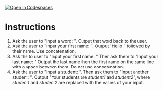 [![Open in Codespaces](https://classroom.github.com/assets/launch-codespace-2972f46106e565e64193e422d61a12cf1da4916b45550586e14ef0a7c637dd04.svg)](https://classroom.github.com/open-in-codespaces?assignment_repo_id=16052178)
# Instructions  

1. Ask the user to "Input a word: ".  Output that word back to the user.
2. Ask the user to "Input your first name: ".  Output "Hello " followed by their name.  Use concatenation.
3. Ask the to user to "Input your first name: "  Then ask them to "Input your last name: "  Output the last name then the first name on the same line with a space between them.  Do not use concatenation.
4. Ask the user to "Input a student: ".  Then ask them to "Input another student: ".  Output "Your students are _student1_ and _student2_", where _student1_ and _student2_ are replaced with the values of your input.
